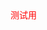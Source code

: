 <!DOCTYPE html>
<html lang="en">
<head>
    <meta charset="UTF-8">
    <title>Title</title>
    <style>
        .c1{
            color:red;
        }
        .c1:hover{
            /*display:none;  block inline inline-block*/
            clor:blue;
        }
    </style>
</head>
<body>
     <div class="c1">测试用</div>
</body>
</html>